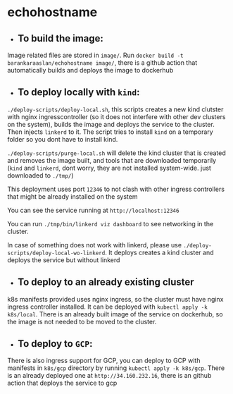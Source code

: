 # echohostname

- ## To build the image:

Image related files are stored in `image/`. Run `docker build -t barankaraaslan/echohostname image/`, there is a github action that automatically builds and deploys the image to dockerhub

- ## To deploy locally with `kind`:

`./deploy-scripts/deploy-local.sh`, this scripts creates a new kind clutster with nginx ingresscontroller (so it does not interfere with other dev clusters on the system), builds the image and deploys the service to the cluster. Then injects `linkerd` to it.
The script tries to install `kind` on a temporary folder so you dont have to install kind.

`./deploy-scripts/purge-local.sh` will delete the kind cluster that is created and removes the image built, and tools that are downloaded temporarily (`kind` and `linkerd`, dont worry, they are not installed system-wide. just downloaded to `./tmp/`)

This deployment uses port `12346` to not clash with other ingress controllers that might be already installed on the system

You can see the service running at `http://localhost:12346`

You can run `./tmp/bin/linkerd viz dashboard` to see networking in the cluster.

In case of something does not work with linkerd, please use `./deploy-scripts/deploy-local-wo-linkerd`. It deploys creates a kind cluster and deploys the service but without linkerd

- ## To deploy to an already existing cluster

k8s manifests provided uses nginx ingress, so the cluster must have nginx ingress controller installed. It can be deployed with `kubectl apply -k k8s/local`. There is an already built image of the service on dockerhub, so the image is not needed to be moved to the cluster.

- ## To deploy to `GCP`:

There is also ingress support for GCP, you can deploy to GCP with manifests in `k8s/gcp` directory by running `kubectl apply -k k8s/gcp`. There is an already deployed one at `http://34.160.232.16`, there is an github action that deploys the service to gcp
